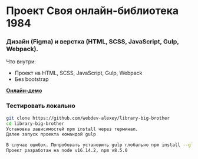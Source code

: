 # Проект Своя онлайн-библиотека 1984

### Дизайн (Figma) и верстка (HTML, SCSS, JavaScript, Gulp, Webpack). 

Что внутри:

  - Проект на HTML, SCSS, JavaScript, Gulp, Webpack
  - Без bootstrap

[**Онлайн-демо**]()


### Тестировать локально

```sh
git clone https://github.com/webdev-alexey/library-big-brother
cd library-big-brother
Установка зависимостей npm install через терминал.
Далее запуск проекта командой gulp

В случае ошибок. Попробовать установить gulp глобально npm install --global gulp-cli
Проект разработан на node v16.14.2, npm v8.5.0
```